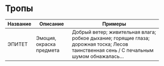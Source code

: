 # Тропы
| Название | Описание | Примеры |
| ---- | ---- | ---- |
| ЭПИТЕТ | Эмоция, окраска предмета | Добрый ветер; живительная влага; робкое дыхание; горящие глаза; дорожная тоска; Лесов таинственная сень / С печальным шумом обнажалась… |
